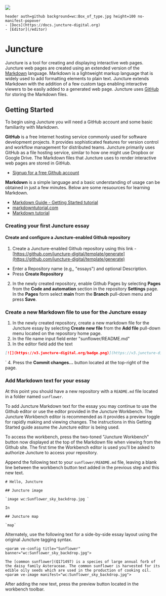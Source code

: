 [![](https://v3.juncture-digital.org/badge.png)](https://v3.juncture-digital.org)

```
header auth=github background=wc:Box_of_type.jpg height=100 no-manifest-popover
- [Docs](https://docs.juncture-digital.org)
- [Editor](/editor)
```

# Juncture

Juncture is a tool for creating and displaying interactive web pages.  Juncture web pages are created using an extended version of the [Markdown](Q1193600) language.  Markdown is a lightweight markup language that is widely used to add formatting elements to plain text.  Juncture extends Markdown with the addition of a few custom tags enabling interactive viewers to be easily added to a generated web page.  Juncture uses [GitHub](Q364) for storing the Markdown files.

## Getting Started

To begin using Juncture you will need a GitHub account and some basic familiarity with Markdown.

**GitHub** is a free Internet hosting service commonly used for software development projects. It provides sophisticated features for version control and workflow management for distributed teams. Juncture primarily uses GitHub as a file hosting service, similar to how one might use Dropbox or Google Drive. The Markdown files that Juncture uses to render interactive web pages are stored in GitHub.

- [Signup for a free Github account](https://github.com/signup)

**Markdown** is a simple language and a basic understanding of usage can be obtained in just a few minutes.  Below are some resuources for learning Markdown.

- [Markdown Guide - Getting Started tutorial](https://www.markdownguide.org/getting-started)
- [markdowntutorial.com](https://www.markdowntutorial.com)
- [Markdown tutorial](https://www.youtube.com/watch?v=6A5EpqqDOdk)

### Creating your first Juncture essay

#### Create and configure a Juncture-enabled Github repository

1. Create a Juncture-enabled Github repository using this link - [https://github.com/juncture-digital/template/generate](https://github.com/juncture-digital/template/generate)

  - Enter a Repository name (e.g,, "essays") and optional Description.
  - Press **Create Repository**

2. In the newly created repository, enable Github Pages by selecting **Pages** from the **Code and automation** section in the repository **Settings** page.  In the **Pages** form select **main** from the **Branch** pull-down menu and press **Save**.

### Create a new Markdown file to use for the Juncture essay

1. In the newly created repository, create a new markdown file for the Juncture essay by selecting **Create new file** from the **Add file** pull-down menu located on the repository home page.  
2. In the file name input field enter "sunflower/README.md"
3. In the editor field add the text 
  ```markdown
  [![](https://v3.juncture-digital.org/badge.png)](https://v3.juncture-digital.org)
  ```
`
4. Press the **Commit changes...** button located at the top-right of the page.

### Add Markdown text for your essay

At this point you should have a new repository with a `README.md` file located in a folder named `sunflower`.

To add Juncture Markdown text for the essay you may continue to use the Github editor or use the editor provided in the Juncture Workbench.  The Juncture Workbench editor is recommended as it provides a preview toggle for rapidly making and viewing changes.  The instructions in this Getting Started guide assume the Juncture editor is being used.

To access the workbench, press the two-toned "Juncture Workbench" button now displayed at the top of the Markdown file when viewing from the Github site.  The first time the Workbench editor is used you'll be asked to authorize Juncture to access your repository.

Append the following text to your `sunflower/README.md` file, leaving a blank line between the workbench button text added in the previous step and this new text.

```
# Hello, Juncture

## Juncture image

`image wc:Sunflower_sky_backdrop.jpg `

In 

## Juncture map

`map`

```

Alternately, use the following text for a side-by-side essay layout using the original Juncture tagging syntax.

```
<param ve-config title="Sunflower" banner="wc:Sunflower_sky_backdrop.jpg">

The [common sunflower](Q171497) is a species of large annual forb of the daisy family Asteraceae. The common sunflower is harvested for its edible oily seeds which are used in the production of cooking oil.
<param ve-image manifest="wc:Sunflower_sky_backdrop.jpg">

```
	
After adding the new text, press the preview button located in the workbench toolbar.